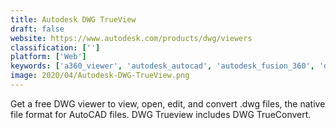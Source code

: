 ```yaml
---
title: Autodesk DWG TrueView
draft: false 
website: https://www.autodesk.com/products/dwg/viewers
classification: ['']
platform: ['Web']
keywords: ['a360_viewer', 'autodesk_autocad', 'autodesk_fusion_360', 'dwg_fastview', 'dwg_fastview_plus', 'dxf_view', 'draftsight', 'free_dwg_viewer', 'glovius', 'librecad', 'onshape', 'openjscad.org', 'ptc_creo', 'qcad', 'sketchup', 'solidworks', 'spinfire_ultimate', 'zwcad_viewer', 'edrawings_viewer']
image: 2020/04/Autodesk-DWG-TrueView.png
---
```

Get a free DWG viewer to view, open, edit, and convert .dwg files, the native file format for AutoCAD files. DWG Trueview includes DWG TrueConvert.